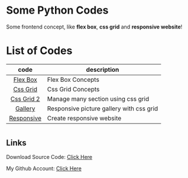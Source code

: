 # Some Python Codes

Some frontend concept, like **flex box**, **css grid** and **responsive website**!

#

# List of Codes

|           code            | description                              |
| :-----------------------: | ---------------------------------------- |
|   [Flex Box](flexbox/)    | Flex Box Concepts                        |
|   [Css Grid](css-grid/)   | Css Grid Concepts                        |
|  [Css Grid 2](css-grid-2/)  | Manage many section using css grid       |
|    [Gallery](gallery/)    | Responsive picture gallery with css grid |
| [Responsive](responsive/) | Create responsive website                |

#

## Links

Download Source Code: [Click Here](https://github.com/dori-dev/frontend-sample/archive/refs/heads/master.zip)

My Github Account: [Click Here](https://github.com/dori-dev/)
